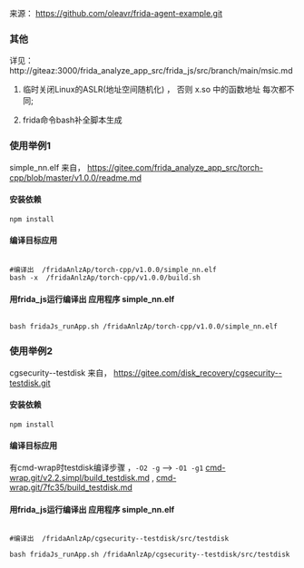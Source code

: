 来源： https://github.com/oleavr/frida-agent-example.git


### 其他

 详见：　 http://giteaz:3000/frida_analyze_app_src/frida_js/src/branch/main/msic.md
 
 1. 临时关闭Linux的ASLR(地址空间随机化) ， 否则 x.so 中的函数地址 每次都不同; 　 
 
 2. frida命令bash补全脚本生成


### 使用举例1

simple_nn.elf   来自， https://gitee.com/frida_analyze_app_src/torch-cpp/blob/master/v1.0.0/readme.md


#### 安装依赖

```npm install```

#### 编译目标应用
```shell

#编译出  /fridaAnlzAp/torch-cpp/v1.0.0/simple_nn.elf
bash -x  /fridaAnlzAp/torch-cpp/v1.0.0/build.sh

```

#### 用frida_js运行编译出 应用程序 simple_nn.elf

```shell

bash fridaJs_runApp.sh /fridaAnlzAp/torch-cpp/v1.0.0/simple_nn.elf
```



### 使用举例2

cgsecurity--testdisk   来自， https://gitee.com/disk_recovery/cgsecurity--testdisk.git


#### 安装依赖

```npm install```


#### 编译目标应用

有cmd-wrap时testdisk编译步骤 ，```-O2 -g``` --> ```-O1 -g1``` [cmd-wrap.git/v2.2.simpl/build_testdisk.md](http://giteaz:3000/bal/cmd-wrap/src/tag/v2.2.simpl/build_testdisk.md)  , [cmd-wrap.git/7fc35/build_testdisk.md](http://giteaz:3000/bal/cmd-wrap/src/commit/7fc355dd259b847f14b9b8db61d649d3ff3df3b6/build_testdisk.md)


#### 用frida_js运行编译出 应用程序 simple_nn.elf

```shell

#编译出  /fridaAnlzAp/cgsecurity--testdisk/src/testdisk

bash fridaJs_runApp.sh /fridaAnlzAp/cgsecurity--testdisk/src/testdisk
```